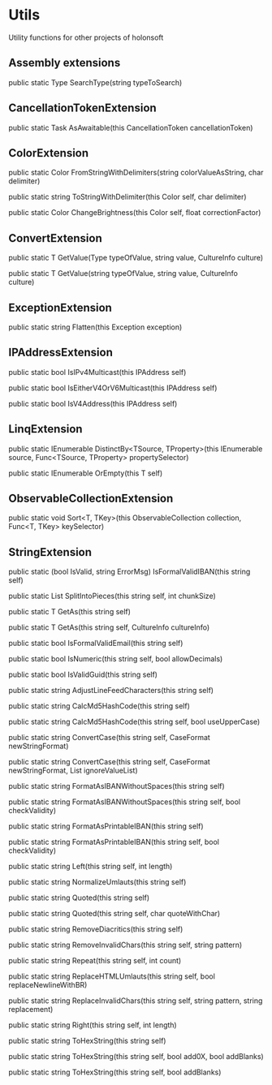 # Utils
Utility functions for other projects of holonsoft

## Assembly extensions

  public static Type SearchType(string typeToSearch)

## CancellationTokenExtension

  public static Task AsAwaitable(this CancellationToken cancellationToken)

## ColorExtension

  public static Color FromStringWithDelimiters(string colorValueAsString, char delimiter)
  
  public static string ToStringWithDelimiter(this Color self, char delimiter)
  
  public static Color ChangeBrightness(this Color self, float correctionFactor)

## ConvertExtension

  public static T GetValue<T>(Type typeOfValue, string value, CultureInfo culture)
  
  public static T GetValue<T>(string typeOfValue, string value, CultureInfo culture)
  
## ExceptionExtension

  public static string Flatten(this Exception exception)
  
## IPAddressExtension

  public static bool IsIPv4Multicast(this IPAddress self)
  
  public static bool IsEitherV4OrV6Multicast(this IPAddress self)
  
  public static bool IsV4Address(this IPAddress self)

## LinqExtension
  
  public static IEnumerable<TSource> DistinctBy<TSource, TProperty>(this IEnumerable<TSource> source, Func<TSource, TProperty> propertySelector)
  
  public static IEnumerable<T> OrEmpty<T>(this T self)
  
## ObservableCollectionExtension
  
  public static void Sort<T, TKey>(this ObservableCollection<T> collection, Func<T, TKey> keySelector)
  
## StringExtension
  
  public static (bool IsValid, string ErrorMsg) IsFormalValidIBAN(this string self)
  
  public static List<string> SplitIntoPieces(this string self, int chunkSize)
  
  public static T GetAs<T>(this string self)
  
  public static T GetAs<T>(this string self, CultureInfo cultureInfo)
  
  public static bool IsFormalValidEmail(this string self)
  
  public static bool IsNumeric(this string self, bool allowDecimals)
  
  public static bool IsValidGuid(this string self)
  
  public static string AdjustLineFeedCharacters(this string self)
  
  public static string CalcMd5HashCode(this string self)
  
  public static string CalcMd5HashCode(this string self, bool useUpperCase)
  
  public static string ConvertCase(this string self, CaseFormat newStringFormat)
  
  public static string ConvertCase(this string self, CaseFormat newStringFormat, List<string> ignoreValueList)
  
  public static string FormatAsIBANWithoutSpaces(this string self)
  
  public static string FormatAsIBANWithoutSpaces(this string self, bool checkValidity)
  
  public static string FormatAsPrintableIBAN(this string self)
  
  public static string FormatAsPrintableIBAN(this string self, bool checkValidity)
  
  public static string Left(this string self, int length)
  
  public static string NormalizeUmlauts(this string self)
  
  public static string Quoted(this string self)
  
  public static string Quoted(this string self, char quoteWithChar)
  
  public static string RemoveDiacritics(this string self)
  
  public static string RemoveInvalidChars(this string self, string pattern)
  
  public static string Repeat(this string self, int count)
  
  public static string ReplaceHTMLUmlauts(this string self, bool replaceNewlineWithBR)
  
  public static string ReplaceInvalidChars(this string self, string pattern, string replacement)
  
  public static string Right(this string self, int length)
  
  public static string ToHexString(this string self)
  
  public static string ToHexString(this string self, bool add0X, bool addBlanks)
  
  public static string ToHexString(this string self, bool addBlanks)
  
  
